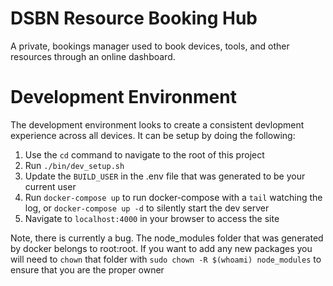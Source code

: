 # DSBN Resource Booking Hub
A private, bookings manager used to book devices, tools, and other resources through an online dashboard.

# Development Environment
The development environment looks to create a consistent devlopment experience across all devices. It can be setup by doing the following:

1. Use the `cd` command to navigate to the root of this project
2. Run `./bin/dev_setup.sh`
3. Update the `BUILD_USER` in the .env file that was generated to be your current user
4. Run `docker-compose up` to run docker-compose with a `tail` watching the log, or `docker-compose up -d` to silently start the dev server
5. Navigate to `localhost:4000` in your browser to access the site

Note, there is currently a bug. The node_modules folder that was generated by docker belongs to root:root. If you want to add any new packages you will need to `chown` that folder with `sudo chown -R $(whoami) node_modules` to ensure that you are the proper owner


